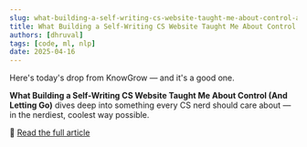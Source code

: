 ```yaml
---
slug: what-building-a-self-writing-cs-website-taught-me-about-control-and-letting-go-log
title: What Building a Self-Writing CS Website Taught Me About Control (And Letting Go)
authors: [dhruval]
tags: [code, ml, nlp]
date: 2025-04-16
---
```


Here's today's drop from KnowGrow — and it's a good one.

**What Building a Self-Writing CS Website Taught Me About Control (And Letting Go)** dives deep into something every CS nerd should care about — in the nerdiest, coolest way possible.

🔗 [Read the full article](/docs/2025-04-16-what-building-a-self-writing-cs-website-taught-me-about-control-and-letting-go)

